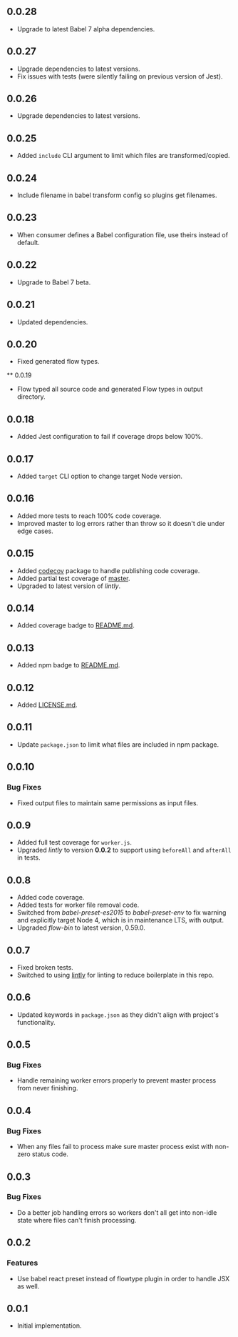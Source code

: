 ## 0.0.28

*   Upgrade to latest Babel 7 alpha dependencies.

## 0.0.27

*   Upgrade dependencies to latest versions.
*   Fix issues with tests (were silently failing on previous version of Jest).

## 0.0.26

*   Upgrade dependencies to latest versions.

## 0.0.25

*   Added `include` CLI argument to limit which files are transformed/copied.

## 0.0.24

*   Include filename in babel transform config so plugins get filenames.

## 0.0.23

*   When consumer defines a Babel configuration file, use theirs instead of default.

## 0.0.22

*   Upgrade to Babel 7 beta.

## 0.0.21

*   Updated dependencies.

## 0.0.20

*   Fixed generated flow types.

** 0.0.19

*   Flow typed all source code and generated Flow types in output directory.

## 0.0.18

*   Added Jest configuration to fail if coverage drops below 100%.

## 0.0.17

*   Added `target` CLI option to change target Node version.

## 0.0.16

*   Added more tests to reach 100% code coverage.
*   Improved master to log errors rather than throw so it doesn't die under edge cases.

## 0.0.15

*   Added [codecov](https://www.npmjs.com/package/codecov) package to handle publishing code coverage.
*   Added partial test coverage of [master](src/master.js).
*   Upgraded to latest version of *lintly*.

## 0.0.14

*   Added coverage badge to [README.md](README.md).

## 0.0.13

*   Added npm badge to [README.md](README.md).

## 0.0.12

*   Added [LICENSE.md](LICENSE.md).

## 0.0.11

*   Update `package.json` to limit what files are included in npm package.

## 0.0.10

### Bug Fixes

*   Fixed output files to maintain same permissions as input files.

## 0.0.9

*   Added full test coverage for `worker.js`.
*   Upgraded *lintly* to version **0.0.2** to support using `beforeAll` and `afterAll` in tests.

## 0.0.8

*   Added code coverage.
*   Added tests for worker file removal code.
*   Switched from *babel-preset-es2015* to *babel-preset-env* to fix warning and explicitly target Node 4, which is in maintenance LTS, with output.
*   Upgraded *flow-bin* to latest version, 0.59.0.

## 0.0.7

*   Fixed broken tests.
*   Switched to using [lintly](https://github.com/dogma-io/lintly) for linting to reduce boilerplate in this repo.

## 0.0.6

*   Updated keywords in `package.json` as they didn't align with project's functionality.

## 0.0.5

### Bug Fixes

*   Handle remaining worker errors properly to prevent master process from never finishing.

## 0.0.4

### Bug Fixes

*   When any files fail to process make sure master process exist with non-zero status code.

## 0.0.3

### Bug Fixes

*   Do a better job handling errors so workers don't all get into non-idle state where files can't finish processing.

## 0.0.2

### Features

*   Use babel react preset instead of flowtype plugin in order to handle JSX as well.

## 0.0.1

*   Initial implementation.
